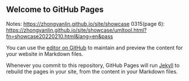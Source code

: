 ## Welcome to GitHub Pages

Notes: https://zhongyanlin.github.io/site/showcase
 0315(page 6): https://zhongyanlin.github.io/site/showcase/umltool.html?fn=showcase20220210.html&lang=en&pass

You can use the [editor on GitHub](https://github.com/seemore101/site/edit/gh-pages/index.md) to maintain and preview the content for your website in Markdown files.

Whenever you commit to this repository, GitHub Pages will run [Jekyll](https://jekyllrb.com/) to rebuild the pages in your site, from the content in your Markdown files.


